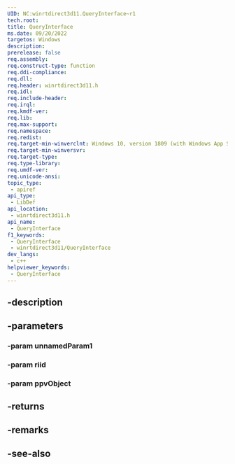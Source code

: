 ```yaml
---
UID: NC:winrtdirect3d11.QueryInterface~r1
tech.root: 
title: QueryInterface
ms.date: 09/20/2022
targetos: Windows
description: 
prerelease: false
req.assembly: 
req.construct-type: function
req.ddi-compliance: 
req.dll: 
req.header: winrtdirect3d11.h
req.idl: 
req.include-header: 
req.irql: 
req.kmdf-ver: 
req.lib: 
req.max-support: 
req.namespace: 
req.redist: 
req.target-min-winverclnt: Windows 10, version 1809 (with Windows App SDK 1.0 Preview 1 or later)
req.target-min-winversvr: 
req.target-type: 
req.type-library: 
req.umdf-ver: 
req.unicode-ansi: 
topic_type:
 - apiref
api_type:
 - LibDef
api_location:
 - winrtdirect3d11.h
api_name:
 - QueryInterface
f1_keywords:
 - QueryInterface
 - winrtdirect3d11/QueryInterface
dev_langs:
 - c++
helpviewer_keywords:
 - QueryInterface
---
```


## -description

## -parameters

### -param unnamedParam1

### -param riid

### -param ppvObject

## -returns

## -remarks

## -see-also

